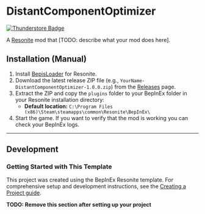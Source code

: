 # DistantComponentOptimizer
[![Thunderstore Badge](https://modding.resonite.net/assets/available-on-thunderstore.svg)](https://thunderstore.io/c/resonite/)

A [Resonite](https://resonite.com/) mod that [TODO: describe what your mod does here].

## Installation (Manual)
1. Install [BepisLoader](https://github.com/ResoniteModding/BepisLoader) for Resonite.
2. Download the latest release ZIP file (e.g., `YourName-DistantComponentOptimizer-1.0.0.zip`) from the [Releases](https://github.com/YourName/DistantComponentOptimizer/releases) page.
3. Extract the ZIP and copy the `plugins` folder to your BepInEx folder in your Resonite installation directory:
   - **Default location:** `C:\Program Files (x86)\Steam\steamapps\common\Resonite\BepInEx\`
4. Start the game. If you want to verify that the mod is working you can check your BepInEx logs.

---

## Development

### Getting Started with This Template

This project was created using the BepInEx Resonite template. For comprehensive setup and development instructions, see the [Creating a Project guide](https://modding.resonite.net/creating-a-mod/creating-a-project).

**TODO: Remove this section after setting up your project**